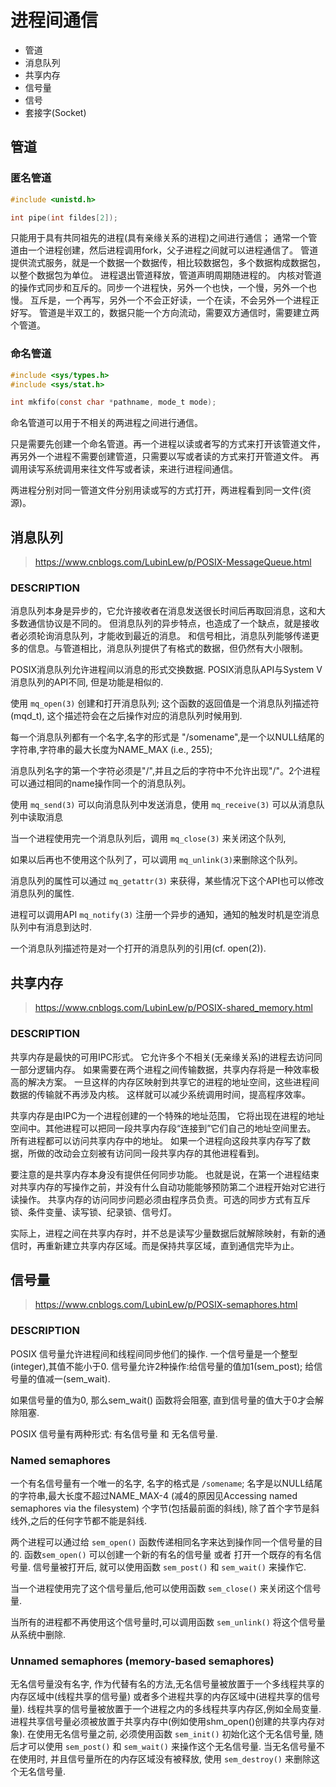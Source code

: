 # 进程间通信

- 管道
- 消息队列
- 共享内存
- 信号量
- 信号
- 套接字(Socket)

## 管道

### 匿名管道

```c
#include <unistd.h>

int pipe(int fildes[2]);
```

只能用于具有共同祖先的进程(具有亲缘关系的进程)之间进行通信；
通常一个管道由一个进程创建，然后进程调用fork，父子进程之间就可以进程通信了。
管道提供流式服务，就是一个数据一个数据传，相比较数据包，多个数据构成数据包，以整个数据包为单位。
进程退出管道释放，管道声明周期随进程的。
内核对管道的操作式同步和互斥的。同步一个进程快，另外一个也快，一个慢，另外一个也慢。
互斥是，一个再写，另外一个不会正好读，一个在读，不会另外一个进程正好写。
管道是半双工的，数据只能一个方向流动，需要双方通信时，需要建立两个管道。

### 命名管道

```c
#include <sys/types.h>
#include <sys/stat.h>

int mkfifo(const char *pathname, mode_t mode);
```

命名管道可以用于不相关的两进程之间进行通信。

只是需要先创建一个命名管道。再一个进程以读或者写的方式来打开该管道文件，
再另外一个进程不需要创建管道，只需要以写或者读的方式来打开管道文件。
再调用读写系统调用来往文件写或者读，来进行进程间通信。

两进程分别对同一管道文件分别用读或写的方式打开，两进程看到同一文件(资源)。

## 消息队列

> https://www.cnblogs.com/LubinLew/p/POSIX-MessageQueue.html

### DESCRIPTION

消息队列本身是异步的，它允许接收者在消息发送很长时间后再取回消息，这和大多数通信协议是不同的。
但消息队列的异步特点，也造成了一个缺点，就是接收者必须轮询消息队列，才能收到最近的消息。
和信号相比，消息队列能够传递更多的信息。与管道相比，消息队列提供了有格式的数据，但仍然有大小限制。

POSIX消息队列允许进程间以消息的形式交换数据.
POSIX消息队API与System V消息队列的API不同, 但是功能是相似的.

使用 `mq_open(3)` 创建和打开消息队列; 这个函数的返回值是一个消息队列描述符 (mqd_t), 
这个描述符会在之后操作对应的消息队列时候用到.

每一个消息队列都有一个名字,名字的形式是 "/somename",是一个以NULL结尾的字符串,字符串的最大长度为NAME_MAX (i.e., 255);

消息队列名字的第一个字符必须是"/",并且之后的字符中不允许出现"/"。2个进程可以通过相同的name操作同一个的消息队列。

使用 `mq_send(3)` 可以向消息队列中发送消息，使用 `mq_receive(3)` 可以从消息队列中读取消息

当一个进程使用完一个消息队列后，调用 `mq_close(3)` 来关闭这个队列,

如果以后再也不使用这个队列了，可以调用 `mq_unlink(3)`来删除这个队列。

消息队列的属性可以通过 `mq_getattr(3)` 来获得，某些情况下这个API也可以修改消息队列的属性.

进程可以调用API `mq_notify(3)` 注册一个异步的通知，通知的触发时机是空消息队列中有消息到达时.

一个消息队列描述符是对一个打开的消息队列的引用(cf. open(2)).

## 共享内存

> https://www.cnblogs.com/LubinLew/p/POSIX-shared_memory.html

### DESCRIPTION

共享内存是最快的可用IPC形式。
它允许多个不相关(无亲缘关系)的进程去访问同一部分逻辑内存。
如果需要在两个进程之间传输数据，共享内存将是一种效率极高的解决方案。
一旦这样的内存区映射到共享它的进程的地址空间，这些进程间数据的传输就不再涉及内核。
这样就可以减少系统调用时间，提高程序效率。

共享内存是由IPC为一个进程创建的一个特殊的地址范围，
它将出现在进程的地址空间中。其他进程可以把同一段共享内存段“连接到”它们自己的地址空间里去。
所有进程都可以访问共享内存中的地址。
如果一个进程向这段共享内存写了数据，所做的改动会立刻被有访问同一段共享内存的其他进程看到。

要注意的是共享内存本身没有提供任何同步功能。
也就是说，在第一个进程结束对共享内存的写操作之前，并没有什么自动功能能够预防第二个进程开始对它进行读操作。
共享内存的访问同步问题必须由程序员负责。可选的同步方式有互斥锁、条件变量、读写锁、纪录锁、信号灯。

实际上，进程之间在共享内存时，并不总是读写少量数据后就解除映射，有新的通信时，再重新建立共享内存区域。而是保持共享区域，直到通信完毕为止。

## 信号量

> https://www.cnblogs.com/LubinLew/p/POSIX-semaphores.html

### DESCRIPTION

POSIX 信号量允许进程间和线程间同步他们的操作. 
一个信号量是一个整型(integer),其值不能小于0. 
信号量允许2种操作:给信号量的值加1(sem_post); 给信号量的值减一(sem_wait).

如果信号量的值为0, 那么sem_wait() 函数将会阻塞, 直到信号量的值大于0才会解除阻塞. 

POSIX 信号量有两种形式: 有名信号量 和 无名信号量.

### Named semaphores

一个有名信号量有一个唯一的名字, 名字的格式是 `/somename`; 
名字是以NULL结尾的字符串,最大长度不超过NAME_MAX-4 (减4的原因见Accessing named semaphores via the filesystem) 个字节(包括最前面的斜线),
除了首个字节是斜线外,之后的任何字节都不能是斜线.

两个进程可以通过给 `sem_open()` 函数传递相同名字来达到操作同一个信号量的目的.
函数`sem_open()` 可以创建一个新的有名的信号量 或者 打开一个既存的有名信号量. 
信号量被打开后, 就可以使用函数 `sem_post()` 和 `sem_wait()` 来操作它.

当一个进程使用完了这个信号量后,他可以使用函数 `sem_close()` 来关闭这个信号量.

当所有的进程都不再使用这个信号量时,可以调用函数 `sem_unlink()` 将这个信号量从系统中删除.

### Unnamed semaphores (memory-based semaphores)

无名信号量没有名字, 作为代替有名的方法,无名信号量被放置于一个多线程共享的内存区域中(线程共享的信号量) 或者多个进程共享的内存区域中(进程共享的信号量).
线程共享的信号量被放置于一个进程之内的多线程共享内存区,例如全局变量.
进程共享信号量必须被放置于共享内存中(例如使用shm_open()创建的共享内存对象).
在使用无名信号量之前, 必须使用函数 `sem_init()` 初始化这个无名信号量, 随后才可以使用 `sem_post()` 和 `sem_wait()` 来操作这个无名信号量.
当无名信号量不在使用时, 并且信号量所在的内存区域没有被释放, 使用 `sem_destroy()` 来删除这个无名信号量.
